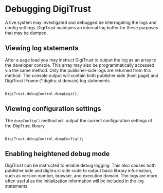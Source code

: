 # Debugging DigiTrust

A live system may investigated and debugged be interrogating the logs and config settings. 
DigiTrust maintains an internal log buffer for these purposes that may be dumped.

## Viewing log statements

After a page load you may instruct DigiTrust to output the log as an array to the developer console. 
This array may also be programmatically accessed via the same method. Only the publisher-side logs are
returned from this method. The console output will contain both publisher side (host page) and
DigiTrust IFrame (*.digitru.st domain) log statements.

~~~~

DigiTrust.debugControl.dumpLogs();

~~~~

## Viewing configuration settings

The `dumpConfig()` method will output the current configuration settings of the DigiTrust library.
~~~~

DigiTrust.debugControl.dumpConfig();

~~~~

## Enabling heightened debug mode

DigiTrust can be instructed to enable debug logging. This also causes both publisher side and digitru.st side code
to output basic library information, such as version number, browser, and execution domain. The logs are more often
useful as the initialization information will be included in the log statements.



